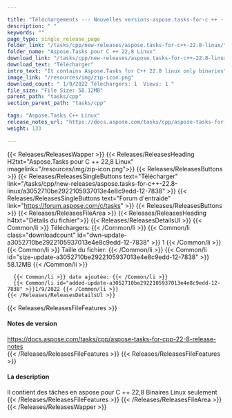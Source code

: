 ```yaml
---

title: "Téléchargements --- Nouvelles versions-aspose.tasks-for-c ++ - 22.8-linux"
description: " "
keywords: ""
page_type: single_release_page
folder_link: "/tasks/cpp/new-releases/aspose.tasks-for-c++-22.8-linux/"
folder_name: "Aspose.Tasks pour C ++ 22,8 Linux"
download_link: "/tasks/cpp/new-releases/aspose.tasks-for-c++-22.8-linux/a3052710be2922105937013e4e8c9edd-12-7838"
download_text: "Télécharger"
intro_text: "It contains Aspose.Tasks for C++ 22.8 linux only binaries"
image_link: "/resources/img/zip-icon.png"
download_count: " 1/9/2022 Téléchargers: 1  Views: 1 "
file_size: "File Size: 58.12MB"
parent_path: "tasks/cpp"
section_parent_path: "tasks/cpp"

tags: "Aspose.Tasks C++ Linux"
release_notes_url: "https://docs.aspose.com/tasks/cpp/aspose-tasks-for-cpp-22-8-release-notes"
weight: 133

---
```


{{< Releases/ReleasesWapper >}}
  {{< Releases/ReleasesHeading H2txt="Aspose.Tasks pour C ++ 22,8 Linux" imagelink="/resources/img/zip-icon.png">}}
  {{< Releases/ReleasesButtons >}}
    {{< Releases/ReleasesSingleButtons text="Télécharger" link="/tasks/cpp/new-releases/aspose.tasks-for-c++-22.8-linux/a3052710be2922105937013e4e8c9edd-12-7838" >}}
    {{< Releases/ReleasesSingleButtons text="Forum d'entraide" link="https://forum.aspose.com/c/tasks" >}}
  {{< Releases/ReleasesButtons >}}
  {{< Releases/ReleasesFileArea >}}
    {{< Releases/ReleasesHeading h4txt="Détails du fichier">}}
    {{< Releases/ReleasesDetailsUl >}}
      {{< Common/li >}} Téléchargers: {{< /Common/li >}}
      {{< Common/li class="downloadcount" id="dwn-update-a3052710be2922105937013e4e8c9edd-12-7838" >}} 1 {{< /Common/li >}}
      {{< Common/li >}} Taille du fichier: {{< /Common/li >}}
      {{< Common/li id="size-update-a3052710be2922105937013e4e8c9edd-12-7838" >}} 58.12MB {{< /Common/li >}}

      {{< Common/li >}} date ajoutée: {{< /Common/li >}}
      {{< Common/li id="added-update-a3052710be2922105937013e4e8c9edd-12-7838" >}}1/9/2022 {{< /Common/li >}}
    {{< /Releases/ReleasesDetailsUl >}}

  {{< Releases/ReleasesFileFeatures >}}
      <h4>Notes de version</h4><div><a href='https://docs.aspose.com/tasks/cpp/aspose-tasks-for-cpp-22-8-release-notes'>https://docs.aspose.com/tasks/cpp/aspose-tasks-for-cpp-22-8-release-notes</a></div>
  {{< /Releases/ReleasesFileFeatures >}}
  {{< Releases/ReleasesFileFeatures >}}
      <h4>La description</h4><div class="HTMLDescription">Il contient des tâches en aspose pour C ++ 22,8 Binaires Linux seulement</div>
  {{< /Releases/ReleasesFileFeatures >}}
 {{< /Releases/ReleasesFileArea >}}
{{< /Releases/ReleasesWapper >}}


